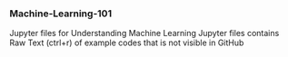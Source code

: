 ### Machine-Learning-101
Jupyter files for Understanding Machine Learning
Jupyter files contains Raw Text (ctrl+r) of example codes that is not visible in GitHub
